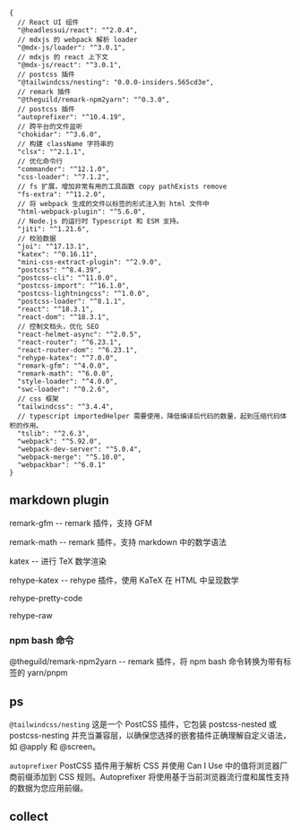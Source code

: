 ```jsonc
{
  // React UI 组件
  "@headlessui/react": "^2.0.4",
  // mdxjs 的 webpack 解析 loader
  "@mdx-js/loader": "^3.0.1",
  // mdxjs 的 react 上下文
  "@mdx-js/react": "^3.0.1",
  // postcss 插件
  "@tailwindcss/nesting": "0.0.0-insiders.565cd3e",
  // remark 插件
  "@theguild/remark-npm2yarn": "^0.3.0",
  // postcss 插件
  "autoprefixer": "^10.4.19",
  // 跨平台的文件监听
  "chokidar": "^3.6.0",
  // 构建 className 字符串的
  "clsx": "^2.1.1",
  // 优化命令行
  "commander": "^12.1.0",
  "css-loader": "^7.1.2",
  // fs 扩展，增加非常有用的工具函数 copy pathExists remove
  "fs-extra": "^11.2.0",
  // 将 webpack 生成的文件以标签的形式注入到 html 文件中
  "html-webpack-plugin": "^5.6.0",
  // Node.js 的运行时 Typescript 和 ESM 支持。
  "jiti": "^1.21.6",
  // 校验数据
  "joi": "^17.13.1",
  "katex": "^0.16.11",
  "mini-css-extract-plugin": "^2.9.0",
  "postcss": "^8.4.39",
  "postcss-cli": "^11.0.0",
  "postcss-import": "^16.1.0",
  "postcss-lightningcss": "^1.0.0",
  "postcss-loader": "^8.1.1",
  "react": "^18.3.1",
  "react-dom": "^18.3.1",
  // 控制文档头，优化 SEO
  "react-helmet-async": "^2.0.5",
  "react-router": "^6.23.1",
  "react-router-dom": "^6.23.1",
  "rehype-katex": "^7.0.0",
  "remark-gfm": "^4.0.0",
  "remark-math": "^6.0.0",
  "style-loader": "^4.0.0",
  "swc-loader": "^0.2.6",
  // css 框架
  "tailwindcss": "^3.4.4",
  // typescript importedHelper 需要使用，降低编译后代码的数量，起到压缩代码体积的作用。
  "tslib": "^2.6.3",
  "webpack": "^5.92.0",
  "webpack-dev-server": "^5.0.4",
  "webpack-merge": "^5.10.0",
  "webpackbar": "^6.0.1"
}
```

## markdown plugin

remark-gfm -- remark 插件，支持 GFM

remark-math -- remark 插件，支持 markdown 中的数学语法

katex -- 进行 TeX 数学渲染

rehype-katex -- rehype 插件，使用 KaTeX 在 HTML 中呈现数学

rehype-pretty-code

rehype-raw

### npm bash 命令

@theguild/remark-npm2yarn -- remark 插件，将 npm bash 命令转换为带有标签的 yarn/pnpm

## ps

`@tailwindcss/nesting` 这是一个 PostCSS 插件，它包装 postcss-nested 或 postcss-nesting 并充当兼容层，以确保您选择的嵌套插件正确理解自定义语法，如 @apply 和 @screen。

`autoprefixer` PostCSS 插件用于解析 CSS 并使用 Can I Use 中的值将浏览器厂商前缀添加到 CSS 规则。Autoprefixer 将使用基于当前浏览器流行度和属性支持的数据为您应用前缀。

## collect
